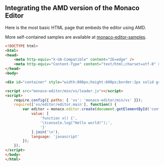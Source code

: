 ## Integrating the AMD version of the Monaco Editor

Here is the most basic HTML page that embeds the editor using AMD.

More self-contained samples are available at [monaco-editor-samples](https://github.com/Microsoft/monaco-editor-samples).

```html
<!DOCTYPE html>
<html>
<head>
    <meta http-equiv="X-UA-Compatible" content="IE=edge" />
    <meta http-equiv="Content-Type" content="text/html;charset=utf-8" >
</head>
<body>

<div id="container" style="width:800px;height:600px;border:1px solid grey"></div>

<script src="monaco-editor/min/vs/loader.js"></script>
<script>
    require.config({ paths: { 'vs': 'monaco-editor/min/vs' }});
    require(['vs/editor/editor.main'], function() {
        var editor = monaco.editor.create(document.getElementById('container'), {
            value: [
                'function x() {',
                '\tconsole.log("Hello world!");',
                '}'
            ].join('\n'),
            language: 'javascript'
        });
    });
</script>
</body>
</html>
```
